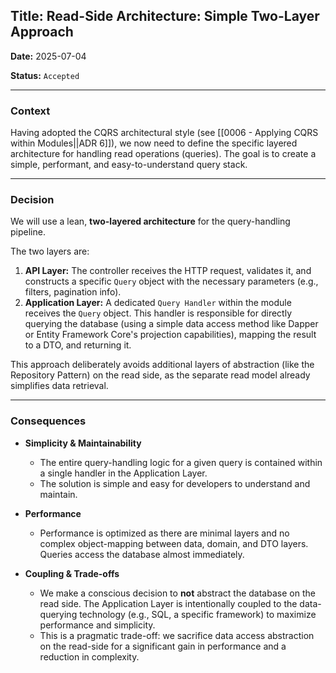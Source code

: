 ## **Title: Read-Side Architecture: Simple Two-Layer Approach**

**Date:** 2025-07-04

**Status:** `Accepted`

---

### **Context**

Having adopted the CQRS architectural style (see [[0006 - Applying CQRS within Modules||ADR 6]]), we now need to define the specific layered architecture for handling read operations (queries). The goal is to create a simple, performant, and easy-to-understand query stack.

---

### **Decision**

We will use a lean, **two-layered architecture** for the query-handling pipeline.

The two layers are:

1. **API Layer:** The controller receives the HTTP request, validates it, and constructs a specific `Query` object with the necessary parameters (e.g., filters, pagination info).
2. **Application Layer:** A dedicated `Query Handler` within the module receives the `Query` object. This handler is responsible for directly querying the database (using a simple data access method like Dapper or Entity Framework Core's projection capabilities), mapping the result to a DTO, and returning it.

This approach deliberately avoids additional layers of abstraction (like the Repository Pattern) on the read side, as the separate read model already simplifies data retrieval.

---

### **Consequences**

- **Simplicity & Maintainability**
    
    - The entire query-handling logic for a given query is contained within a single handler in the Application Layer.
    - The solution is simple and easy for developers to understand and maintain.
- **Performance**
    
    - Performance is optimized as there are minimal layers and no complex object-mapping between data, domain, and DTO layers. Queries access the database almost immediately.
- **Coupling & Trade-offs**
    
    - We make a conscious decision to **not** abstract the database on the read side. The Application Layer is intentionally coupled to the data-querying technology (e.g., SQL, a specific framework) to maximize performance and simplicity.
    - This is a pragmatic trade-off: we sacrifice data access abstraction on the read-side for a significant gain in performance and a reduction in complexity.